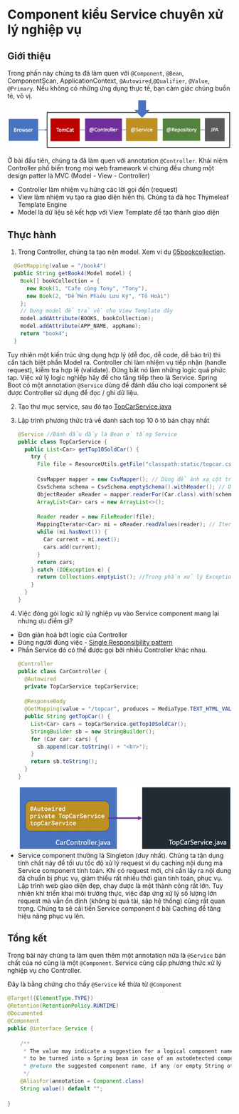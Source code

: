 # Component kiểu Service chuyên xử lý nghiệp vụ

## Giới thiệu
Trong phần này chúng ta đã làm quen với ```@Component```, ```@Bean```, ComponentScan, ApplicationContext, ```@Autowired```,```@Qualifier```, ```@Value```, ```@Primary```. Nếu không có những ứng dụng thực tế, bạn cảm giác chúng buồn tẻ, vô vị. 
![](diagram.jpg)

Ở bài đầu tiên, chúng ta đã làm quen với annotation ```@Controller```. Khái niệm Controller phổ biến trong mọi web framework vì chúng đều chung một design patter là MVC (Model - View - Controller)

- Controller làm nhiệm vụ hứng các lời gọi đến (request)
- View làm nhiệm vụ tạo ra giao diện hiển thị. Chúng ta đã học Thymeleaf Template Engine
- Model là dữ liệu sẽ kết hợp với View Template để tạo thành giao diện

## Thực hành
1. Trong Controller, chúng ta tạo nên model. Xem ví dụ [05bookcollection](../../basic/05bookcollection/bookstore).
```java
  @GetMapping(value = "/book4")
  public String getBook4(Model model) {
    Book[] bookCollection = { 
      new Book(1, "Cafe cùng Tony", "Tony"),
      new Book(2, "Dế Mèn Phiêu Lưu Ký", "Tô Hoài")
    };
    // Dựng model để trả về cho View Template đây
    model.addAttribute(BOOKS, bookCollection);
    model.addAttribute(APP_NAME, appName);
    return "book4";
  }
```

Tuy nhiên một kiến trúc ứng dụng hợp lý (dễ đọc, dễ code, dễ bảo trì) thì cần tách biệt phần Model ra. Controller chỉ làm nhiệm vụ tiếp nhận (handle request), kiểm tra hợp lệ (validate). Đừng bắt nó làm những logic quá phức tạp. Việc xử lý logic nghiệp hãy để cho tầng tiếp theo là Service. Spring Boot có một annotation ```@Service``` dùng để đánh dấu cho loại component sẽ được Controller sử dụng để đọc / ghi dữ liệu.

2. Tạo thư mục service, sau đó tạo [TopCarService.java](src/main/java/vn/techmaster/topcar/service/TopCarService.java)

3. Lập trình phương thức trả về danh sách top 10 ô tô bán chạy nhất
    ```java
    @Service //Đánh đấu đấy là Bean ở tầng Service
    public class TopCarService {
      public List<Car> getTop10SoldCar() {
        try {
          File file = ResourceUtils.getFile("classpath:static/topcar.csv");

          CsvMapper mapper = new CsvMapper(); // Dùng để ánh xạ cột trong CSV với từng trường trong POJO
          CsvSchema schema = CsvSchema.emptySchema().withHeader(); // Dòng đầu tiên sử dụng làm Header
          ObjectReader oReader = mapper.readerFor(Car.class).with(schema); // Cấu hình bộ đọc CSV phù hợp với kiểu Car.class
          ArrayList<Car> cars = new ArrayList<>();

          Reader reader = new FileReader(file);
          MappingIterator<Car> mi = oReader.readValues(reader); // Iterator đọc từng dòng trong file
          while (mi.hasNext()) {
            Car current = mi.next();
            cars.add(current);
          }
          return cars;
        } catch (IOException e) {
          return Collections.emptyList(); //Trong phần xử lý Exception cần trả về collection rỗng để tuần thủ đúng phương thức
        }
      }
    }
    ```

4. Việc đóng gói logic xử lý nghiệp vụ vào Service component mang lại nhưng ưu điểm gì?
  - Đơn giản hoá bớt logic của Controller
  - Đúng người đúng việc - [Single Responsibility pattern](https://viblo.asia/p/solid-single-responsibility-principle-nguyen-ly-don-nhiem-PaLkDmKMvlX)
  - Phần Service đó có thể được gọi bởi nhiều Controller khác nhau.
    ```java
    @Controller
    public class CarController {
      @Autowired
      private TopCarService topCarService;

      @ResponseBody
      @GetMapping(value = "/topcar", produces = MediaType.TEXT_HTML_VALUE)
      public String getTopCar() {
        List<Car> cars = topCarService.getTop10SoldCar();
        StringBuilder sb = new StringBuilder();
        for (Car car: cars) {
          sb.append(car.toString() + "<br>");
        }
        return sb.toString();
      }
    }
    ```
    ![](diagram2.jpg)
  - Service component thường là Singleton (duy nhất). Chúng ta tận dụng tính chất này để tối ưu tốc độ xử lý request ví dụ caching nội dung mà Service component tính toán. Khi có request mới, chỉ cần lấy ra nội dung đã chuẩn bị phục vụ, giảm thiểu rất nhiều thời gian tính toán, phục vụ. Lập trình web giao diện đẹp, chạy được là một thành công rất lớn. Tuy nhiên khi triển khai môi trường thực, việc đáp ứng xử lý số lượng lớn request mà vẫn ổn định (không bị quá tải, sập hệ thống) cũng rất quan trọng. Chúng ta sẽ cải tiến Service component ở bài Caching để tăng hiệu năng phục vụ lên.

## Tổng kết
Trong bài này chúng ta làm quen thêm một annotation nữa là ```@Service``` bản chất của nó cũng là một ```@Component```. Service cũng cấp phương thức xử lý nghiệp vụ cho Controller.

Đây là bằng chứng cho thấy ```@Service``` kế thừa từ ```@Component```
```java
@Target({ElementType.TYPE})
@Retention(RetentionPolicy.RUNTIME)
@Documented
@Component
public @interface Service {

	/**
	 * The value may indicate a suggestion for a logical component name,
	 * to be turned into a Spring bean in case of an autodetected component.
	 * @return the suggested component name, if any (or empty String otherwise)
	 */
	@AliasFor(annotation = Component.class)
	String value() default "";

}
```
  